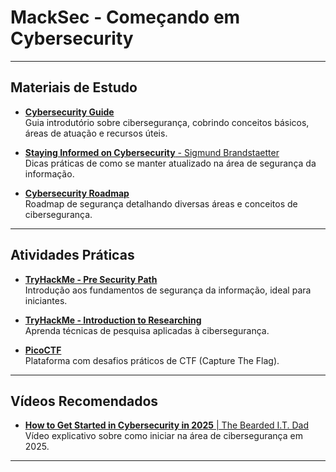 # MackSec - Começando em Cybersecurity

---

## Materiais de Estudo

- [**Cybersecurity Guide**](https://cybersecurityguide.org/resources/cybersecurity-101/)  
  Guia introdutório sobre cibersegurança, cobrindo conceitos básicos, áreas de atuação e recursos úteis.

- [**Staying Informed on Cybersecurity** - Sigmund Brandstaetter](https://osintph.medium.com/staying-informed-on-cybersecurity-a-simple-guide-that-everybody-can-use-434aa9f9128a)  
  Dicas práticas de como se manter atualizado na área de segurança da informação.

- [**Cybersecurity Roadmap**](https://roadmap.sh/cyber-security)  
  Roadmap de segurança detalhando diversas áreas e conceitos de cibersegurança.

---

## Atividades Práticas

- [**TryHackMe - Pre Security Path**](https://tryhackme.com/path/outline/presecurity)  
  Introdução aos fundamentos de segurança da informação, ideal para iniciantes.

- [**TryHackMe - Introduction to Researching**](https://tryhackme.com/room/introtoresearch)  
  Aprenda técnicas de pesquisa aplicadas à cibersegurança.

- [**PicoCTF**](https://picoctf.org/)  
  Plataforma com desafios práticos de CTF (Capture The Flag).

---

## Vídeos Recomendados

- [**How to Get Started in Cybersecurity in 2025** | The Bearded I.T. Dad](https://www.youtube.com/watch?v=FaKPvWIWC1s&t=107s)  
  Vídeo explicativo sobre como iniciar na área de cibersegurança em 2025.

---

